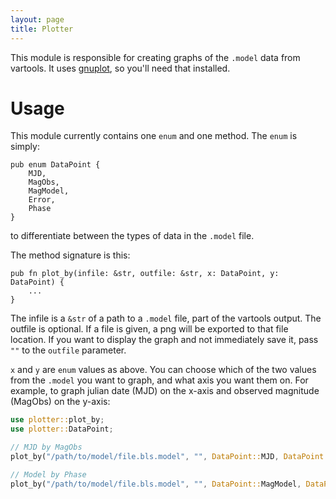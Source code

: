 ```yaml
---
layout: page
title: Plotter
---
```


This module is responsible for creating graphs of the `.model` data from vartools. It uses [gnuplot](http://www.gnuplot.info/), so you'll need that installed.

# Usage
This module currently contains one `enum` and one method. The `enum` is simply:
```
pub enum DataPoint {
    MJD,
    MagObs,
    MagModel,
    Error,
    Phase
}
```
to differentiate between the types of data in the `.model` file.

The method signature is this:
```
pub fn plot_by(infile: &str, outfile: &str, x: DataPoint, y: DataPoint) {
    ...
}
```
The infile is a `&str` of a path to a `.model` file, part of the vartools output. The outfile is optional. If a file is given, a png will be exported to that file location. If you want to display the graph and not immediately save it, pass `""` to the `outfile` parameter.

`x` and `y` are `enum` values as above. You can choose which of the two values from the `.model` you want to graph, and what axis you want them on. For example, to graph julian date (MJD) on the x-axis and observed magnitude (MagObs) on the y-axis:
```rust
use plotter::plot_by;
use plotter::DataPoint;

// MJD by MagObs
plot_by("/path/to/model/file.bls.model", "", DataPoint::MJD, DataPoint::MagObs);

// Model by Phase
plot_by("/path/to/model/file.bls.model", "", DataPoint::MagModel, DataPoint::Phase);
```
